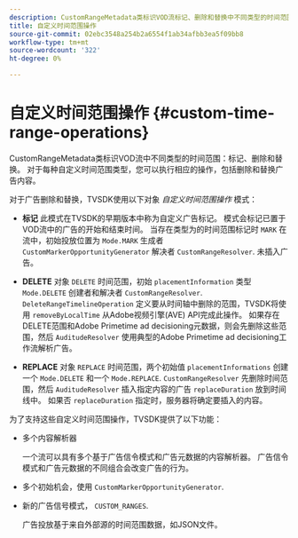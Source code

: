 ```yaml
---
description: CustomRangeMetadata类标识VOD流标记、删除和替换中不同类型的时间范围。 对于每种自定义时间范围类型，您可以执行相应的操作，包括删除和替换广告内容。
title: 自定义时间范围操作
source-git-commit: 02ebc3548a254b2a6554f1ab34afbb3ea5f09bb8
workflow-type: tm+mt
source-wordcount: '322'
ht-degree: 0%

---
```


# 自定义时间范围操作 {#custom-time-range-operations}

CustomRangeMetadata类标识VOD流中不同类型的时间范围：标记、删除和替换。 对于每种自定义时间范围类型，您可以执行相应的操作，包括删除和替换广告内容。

<!--<a id="section_1323C0BAC259424C85A6ACFB48FE77EC"></a>-->

对于广告删除和替换，TVSDK使用以下对象 *自定义时间范围操作* 模式：

* **标记** 此模式在TVSDK的早期版本中称为自定义广告标记。 模式会标记已置于VOD流中的广告的开始和结束时间。 当存在类型为的时间范围标记时 `MARK` 在流中，初始投放位置为 `Mode.MARK` 生成者 `CustomMarkerOpportunityGenerator` 解决者 `CustomRangeResolver`. 未插入广告。

* **DELETE** 对象 `DELETE` 时间范围，初始 `placementInformation` 类型 `Mode.DELETE` 创建者和解决者 `CustomRangeResolver`. `DeleteRangeTimelineOperation` 定义要从时间轴中删除的范围，TVSDK将使用 `removeByLocalTime` 从Adobe视频引擎(AVE) API完成此操作。 如果存在DELETE范围和Adobe Primetime ad decisioning元数据，则会先删除这些范围，然后 `AuditudeResolver` 使用典型的Adobe Primetime ad decisioning工作流解析广告。

* **REPLACE** 对象 `REPLACE` 时间范围，两个初始值 `placementInformations` 创建一个 `Mode.DELETE` 和一个 `Mode.REPLACE`. `CustomRangeResolver` 先删除时间范围，然后 `AuditudeResolver` 插入指定内容的广告 `replaceDuration` 放到时间线中。 如果否 `replaceDuration` 指定时，服务器将确定要插入的内容。

为了支持这些自定义时间范围操作，TVSDK提供了以下功能：

* 多个内容解析器

  一个流可以具有多个基于广告信令模式和广告元数据的内容解析器。 广告信令模式和广告元数据的不同组合会改变广告的行为。
* 多个初始机会，使用 `CustomMarkerOpportunityGenerator`.
* 新的广告信号模式， `CUSTOM_RANGES`.

  广告投放基于来自外部源的时间范围数据，如JSON文件。
